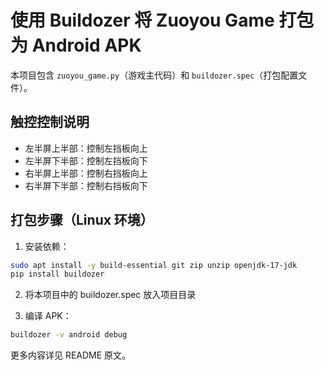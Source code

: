 
# 使用 Buildozer 将 Zuoyou Game 打包为 Android APK

本项目包含 `zuoyou_game.py`（游戏主代码）和 `buildozer.spec`（打包配置文件）。

## 触控控制说明
- 左半屏上半部：控制左挡板向上
- 左半屏下半部：控制左挡板向下
- 右半屏上半部：控制右挡板向上
- 右半屏下半部：控制右挡板向下

## 打包步骤（Linux 环境）
1. 安装依赖：
```bash
sudo apt install -y build-essential git zip unzip openjdk-17-jdk
pip install buildozer
```

2. 将本项目中的 buildozer.spec 放入项目目录

3. 编译 APK：
```bash
buildozer -v android debug
```

更多内容详见 README 原文。
